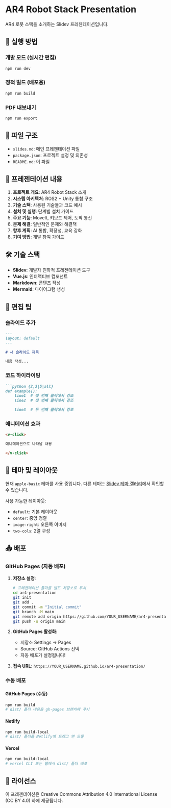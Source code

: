 # AR4 Robot Stack Presentation

AR4 로봇 스택을 소개하는 Slidev 프레젠테이션입니다.

## 🚀 실행 방법

### 개발 모드 (실시간 편집)
```bash
npm run dev
```

### 정적 빌드 (배포용)
```bash
npm run build
```

### PDF 내보내기
```bash
npm run export
```

## 📁 파일 구조

- `slides.md`: 메인 프레젠테이션 파일
- `package.json`: 프로젝트 설정 및 의존성
- `README.md`: 이 파일

## 🎯 프레젠테이션 내용

1. **프로젝트 개요**: AR4 Robot Stack 소개
2. **시스템 아키텍처**: ROS2 + Unity 통합 구조
3. **기술 스택**: 사용된 기술들과 코드 예시
4. **설치 및 실행**: 단계별 설치 가이드
5. **주요 기능**: MoveIt, 키보드 제어, 토픽 통신
6. **문제 해결**: 일반적인 문제와 해결책
7. **향후 계획**: AI 통합, 확장성, 교육 강화
8. **기여 방법**: 개발 참여 가이드

## 🛠️ 기술 스택

- **Slidev**: 개발자 친화적 프레젠테이션 도구
- **Vue.js**: 인터랙티브 컴포넌트
- **Markdown**: 콘텐츠 작성
- **Mermaid**: 다이어그램 생성

## 📝 편집 팁

### 슬라이드 추가
```markdown
---
layout: default
---

# 새 슬라이드 제목

내용 작성...
```

### 코드 하이라이팅
```markdown
```python {2,3|5|all}
def example():
    line1  # 첫 번째 클릭에서 강조
    line2  # 첫 번째 클릭에서 강조

    line3  # 두 번째 클릭에서 강조
```

### 애니메이션 효과
```markdown
<v-click>

애니메이션으로 나타날 내용

</v-click>
```

## 🎨 테마 및 레이아웃

현재 `apple-basic` 테마를 사용 중입니다. 다른 테마는 [Slidev 테마 갤러리](https://sli.dev/themes/gallery.html)에서 확인할 수 있습니다.

사용 가능한 레이아웃:
- `default`: 기본 레이아웃
- `center`: 중앙 정렬
- `image-right`: 오른쪽 이미지
- `two-cols`: 2열 구성

## 📤 배포

### GitHub Pages (자동 배포)

1. **저장소 설정**:
   ```bash
   # 프레젠테이션 폴더를 별도 저장소로 푸시
   cd ar4-presentation
   git init
   git add .
   git commit -m "Initial commit"
   git branch -M main
   git remote add origin https://github.com/YOUR_USERNAME/ar4-presentation.git
   git push -u origin main
   ```

2. **GitHub Pages 활성화**:
   - 저장소 Settings → Pages
   - Source: GitHub Actions 선택
   - 자동 배포가 설정됩니다!

3. **접속 URL**: `https://YOUR_USERNAME.github.io/ar4-presentation/`

### 수동 배포

#### GitHub Pages (수동)
```bash
npm run build
# dist/ 폴더 내용을 gh-pages 브랜치에 푸시
```

#### Netlify
```bash
npm run build-local
# dist/ 폴더를 Netlify에 드래그 앤 드롭
```

#### Vercel
```bash
npm run build-local
# vercel CLI 또는 웹에서 dist/ 폴더 배포
```

## 📄 라이선스

이 프레젠테이션은 Creative Commons Attribution 4.0 International License (CC BY 4.0) 하에 제공됩니다.